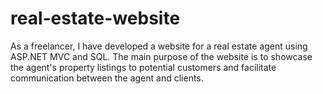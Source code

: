 # real-estate-website
As a freelancer, I have developed a website for a real estate agent using ASP.NET MVC and SQL. The main purpose of the website is to showcase the agent's property listings to potential customers and facilitate communication between the agent and clients.

